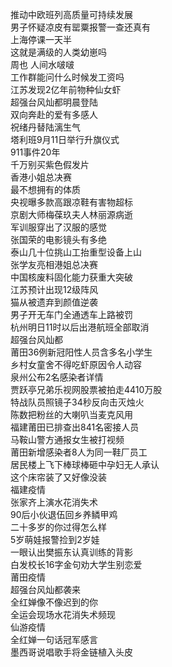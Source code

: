 推动中欧班列高质量可持续发展  
男子怀疑凉皮有罂粟报警一查还真有  
上海停课一天半  
这就是满级的人类幼崽吗  
周也 人间水啵啵  
工作群能问什么时候发工资吗  
江苏发现2亿年前物种仙女虾  
超强台风灿都明晨登陆  
双向奔赴的爱有多感人  
祝绪丹替陆漓生气  
塔利班9月11日举行升旗仪式  
911事件20年  
千万别买紫色假发片  
香港小姐总决赛  
最不想拥有的体质  
央视曝多款高跟凉鞋有害物超标  
京剧大师梅葆玖夫人林丽源病逝  
军训服穿出了汉服的感觉  
张国荣的电影镜头有多绝  
泰山几十位挑山工抬重型设备上山  
张学友亮相港姐总决赛  
中国核废料固化能力获重大突破  
江苏预计出现12级阵风  
猫从被遗弃到颜值逆袭  
男子开无车门全通透车上路被罚  
杭州明日11时以后出港航班全部取消  
超强台风灿都  
莆田36例新冠阳性人员含多名小学生  
乡村女童舍不得吃虾原因令人动容  
泉州公布2名感染者详情  
贾跃亭兄弟乐视网股票被拍走4410万股  
特战队员照镜子34秒反向击灭烛火  
陈数把粉丝的大喇叭当麦克风用  
福建莆田已排查出841名密接人员  
马鞍山警方通报女生被打视频  
莆田新增感染者8人为同一鞋厂员工  
居民楼上飞下棒球棒砸中孕妇无人承认  
这个床帘装了又好像没装  
福建疫情  
张家齐上演水花消失术  
90后小伙退伍回乡养鳞甲鸡  
二十多岁的你过得怎么样  
5岁萌娃报警捡到2岁娃  
一眼认出樊振东认真训练的背影  
白发校长16字金句劝大学生别恋爱  
莆田疫情  
超强台风灿都袭来  
全红婵像不像迟到的你  
全运会现场水花消失术频现  
仙游疫情  
全红婵一句话冠军感言  
墨西哥说唱歌手将金链植入头皮  
